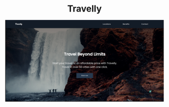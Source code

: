 <h1 align="center">Travelly</h1>

![Website-Demo](https://github.com/subhadeeppaul/HTML-CSS-Practice/blob/main/Travelly/img/Website-Demo.png)

